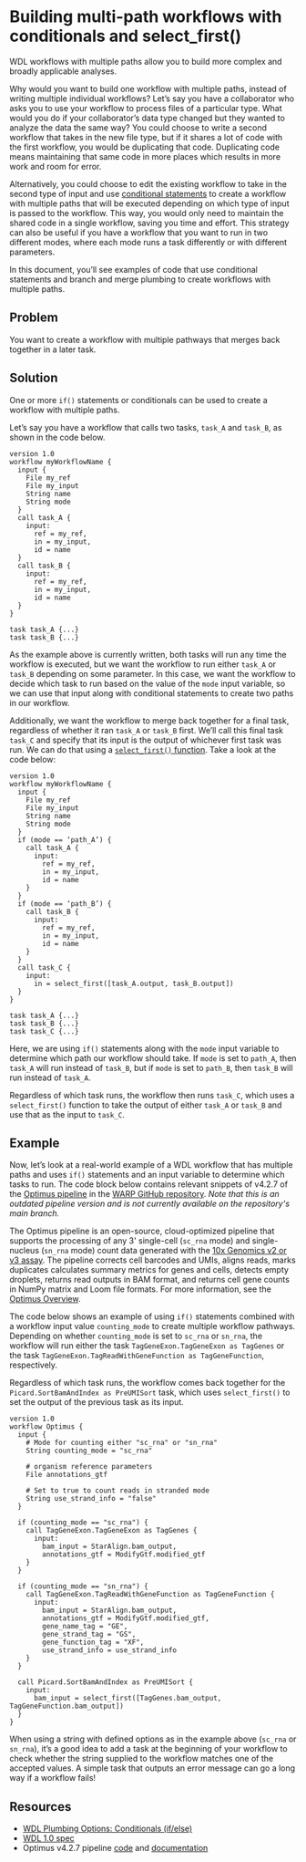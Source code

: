 # Building multi-path workflows with conditionals and select_first()

WDL workflows with multiple paths allow you to build more complex and broadly applicable analyses.

Why would you want to build one workflow with multiple paths, instead of writing multiple individual workflows? Let’s say you have a collaborator who asks you to use your workflow to process files of a particular type. What would you do if your collaborator’s data type changed but they wanted to analyze the data the same way? You could choose to write a second workflow that takes in the new file type, but if it shares a lot of code with the first workflow, you would be duplicating that code. Duplicating code means maintaining that same code in more places which results in more work and room for error.

Alternatively, you could choose to edit the existing workflow to take in the second type of input and use [conditional statements](conditionals.md) to create a workflow with multiple paths that will be executed depending on which type of input is passed to the workflow. This way, you would only need to maintain the shared code in a single workflow, saving you time and effort. This strategy can also be useful if you have a workflow that you want to run in two different modes, where each mode runs a task differently or with different parameters.

In this document, you’ll see examples of code that use conditional statements and branch and merge plumbing to create workflows with multiple paths.

## Problem

You want to create a workflow with multiple pathways that merges back together in a later task.

## Solution

One or more `if()` statements or conditionals can be used to create a workflow with multiple paths.

Let’s say you have a workflow that calls two tasks, `task_A` and `task_B`, as shown in the code below.

```wdl
version 1.0
workflow myWorkflowName {
  input {
    File my_ref
    File my_input
    String name
    String mode
  }
  call task_A {
    input: 
      ref = my_ref,
      in = my_input,
      id = name     
  }
  call task_B {
    input: 
      ref = my_ref,
      in = my_input,
      id = name
  }
}

task task_A {...}
task task_B {...}
```

As the example above is currently written, both tasks will run any time the workflow is executed, but we want the workflow to run either `task_A` or `task_B` depending on some parameter. In this case, we want the workflow to decide which task to run based on the value of the `mode` input variable, so we can use that input along with conditional statements to create two paths in our workflow.

Additionally, we want the workflow to merge back together for a final task, regardless of whether it ran `task_A` or `task_B` first. We’ll call this final task `task_C` and specify that its input is the output of whichever first task was run. We can do that using a [`select_first()` function](https://github.com/openwdl/wdl/blob/main/versions/1.0/SPEC.md#x-select_firstarrayx). Take a look at the code below:

```wdl
version 1.0
workflow myWorkflowName {
  input {
    File my_ref
    File my_input
    String name
    String mode
  }
  if (mode == ‘path_A’) {
    call task_A {
      input: 
        ref = my_ref,
        in = my_input,
        id = name     
    }
  }
  if (mode == ‘path_B’) {
    call task_B {
      input: 
        ref = my_ref,
        in = my_input,
        id = name
    }
  }
  call task_C {
    input: 
      in = select_first([task_A.output, task_B.output])
  }
}

task task_A {...}
task task_B {...}
task task_C {...}
```

Here, we are using `if()` statements along with the `mode` input variable to determine which path our workflow should take. If `mode` is set to `path_A`, then `task_A` will run instead of `task_B`, but if `mode` is set to `path_B`, then `task_B` will run instead of `task_A`.

Regardless of which task runs, the workflow then runs `task_C`, which uses a `select_first()` function to take the output of either `task_A` or `task_B` and use that as the input to `task_C`.

## Example

Now, let’s look at a real-world example of a WDL workflow that has multiple paths and uses `if()` statements and an input variable to determine which tasks to run. The code block below contains relevant snippets of v4.2.7 of the [Optimus pipeline](https://github.com/broadinstitute/warp/blob/Optimus_v4.2.7/pipelines/skylab/optimus/Optimus.wdl) in the [WARP GitHub repository](https://github.com/broadinstitute/warp/tree/Optimus_v4.2.7). *Note that this is an outdated pipeline version and is not currently available on the repository's main branch.*

The Optimus pipeline is an open-source, cloud-optimized pipeline that supports the processing of any 3' single-cell (`sc_rna` mode) and single-nucleus (`sn_rna` mode) count data generated with the [10x Genomics v2 or v3 assay](https://www.10xgenomics.com/solutions/single-cell/). The pipeline corrects cell barcodes and UMIs, aligns reads, marks duplicates calculates summary metrics for genes and cells, detects empty droplets, returns read outputs in BAM format, and returns cell gene counts in NumPy matrix and Loom file formats. For more information, see the [Optimus Overview](https://github.com/broadinstitute/warp/blob/Optimus_v4.2.7/website/docs/Pipelines/Optimus_Pipeline/README.md).

The code below shows an example of using `if()` statements combined with a workflow input value `counting_mode` to create multiple workflow pathways. Depending on whether  `counting_mode` is set to `sc_rna` or `sn_rna`, the workflow will run either the task `TagGeneExon.TagGeneExon as TagGenes` or the task `TagGeneExon.TagReadWithGeneFunction as TagGeneFunction`, respectively. 

Regardless of which task runs, the workflow comes back together for the `Picard.SortBamAndIndex as PreUMISort` task, which uses `select_first()` to set the output of the previous task as its input.

```wdl
version 1.0
workflow Optimus {
  input {
    # Mode for counting either "sc_rna" or "sn_rna"
    String counting_mode = "sc_rna"

    # organism reference parameters
    File annotations_gtf

    # Set to true to count reads in stranded mode
    String use_strand_info = "false"
  }

  if (counting_mode == "sc_rna") {
    call TagGeneExon.TagGeneExon as TagGenes {
      input:
        bam_input = StarAlign.bam_output,
        annotations_gtf = ModifyGtf.modified_gtf
    }
  }

  if (counting_mode == "sn_rna") {
    call TagGeneExon.TagReadWithGeneFunction as TagGeneFunction {
      input:
        bam_input = StarAlign.bam_output,
        annotations_gtf = ModifyGtf.modified_gtf,
        gene_name_tag = "GE",
        gene_strand_tag = "GS",
        gene_function_tag = "XF",
        use_strand_info = use_strand_info
    }
  }

  call Picard.SortBamAndIndex as PreUMISort {
    input:
      bam_input = select_first([TagGenes.bam_output, TagGeneFunction.bam_output])
  }
}
```

When using a string with defined options as in the example above (`sc_rna` or `sn_rna`), it’s a good idea to add a task at the beginning of your workflow to check whether the string supplied to the workflow matches one of the accepted values. A simple task that outputs an error message can go a long way if a workflow fails!

## Resources

- [WDL Plumbing Options: Conditionals (if/else)](./conditionals.md)
- [WDL 1.0 spec](https://github.com/openwdl/wdl/blob/main/versions/1.0/SPEC.md)
- Optimus v4.2.7 pipeline [code](https://github.com/broadinstitute/warp/blob/Optimus_v4.2.7/pipelines/skylab/optimus/Optimus.wdl) and [documentation](https://github.com/broadinstitute/warp/blob/Optimus_v4.2.7/website/docs/Pipelines/Optimus_Pipeline/README.md)